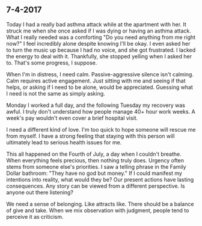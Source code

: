 ## 7-4-2017

Today I had a really bad asthma attack while at the apartment with her. It struck me when she once asked if I was dying or having an asthma attack. What I really needed was a comforting "Do you need anything from me right now?" I feel incredibly alone despite knowing I'll be okay. I even asked her to turn the music up because I had no voice, and she got frustrated. I lacked the energy to deal with it. Thankfully, she stopped yelling when I asked her to. That's some progress, I suppose.

When I'm in distress, I need calm. Passive-aggressive silence isn't calming. Calm requires active engagement. Just sitting with me and seeing if that helps, or asking if I need to be alone, would be appreciated. Guessing what I need is not the same as simply asking.

Monday I worked a full day, and the following Tuesday my recovery was awful. I truly don't understand how people manage 40+ hour work weeks. A week's pay wouldn't even cover a brief hospital visit.

I need a different kind of love. I'm too quick to hope someone will rescue me from myself. I have a strong feeling that staying with this person will ultimately lead to serious health issues for me.

This all happened on the Fourth of July, a day when I couldn't breathe. When everything feels precious, then nothing truly does. Urgency often stems from someone else's priorities. I saw a telling phrase in the Family Dollar bathroom: "They have no god but money." If I could manifest my intentions into reality, what would they be? Our present actions have lasting consequences. Any story can be viewed from a different perspective. Is anyone out there listening?

We need a sense of belonging. Like attracts like. There should be a balance of give and take. When we mix observation with judgment, people tend to perceive it as criticism.